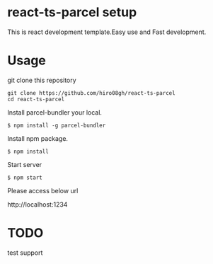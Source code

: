 # react-ts-parcel setup

This is react development template.Easy use and Fast development.

# Usage
git clone this repository
```
git clone https://github.com/hiro08gh/react-ts-parcel
cd react-ts-parcel
```
Install parcel-bundler your local.
```
$ npm install -g parcel-bundler
```
Install npm package.
```
$ npm install
```
Start server
```
$ npm start
```
Please access below url

http://localhost:1234

# TODO
test support
